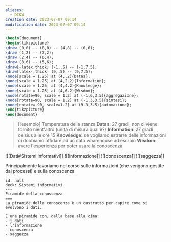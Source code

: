 ```yaml
---
aliases:
  - DIKW
creation date: 2023-07-07 09:14
modification date: 2023-07-07 09:14
---
```


```tikz
\begin{document}
\begin{tikzpicture}
\draw (0,0) -- (8,0) -- (4,8) -- (0,0);
\draw (1,2) -- (7,2);
\draw (2,4) -- (6,4);
\draw (3,6) -- (5,6);
\draw[-latex,thick] (-1,.5) -- (-1,7.5);
\draw[latex-,thick] (9,.5) -- (9,7.5);
\node[scale = 1.25] at (4,.2){Datas};
\node[scale = 1.25] at (4,2.2){Information};
\node[scale = 1.25] at (4,4.2){Knowledge};
\node[scale = 1.25] at (4,6.2){Wisdom};
\node[rotate=90, scale = 1.2] at (-1.6,3.5){aggregazione};
\node[rotate=90, scale = 1.2] at (-1.3,3.5){sintesi};
\node[rotate=-90, scale=1.2] at (9.3,3.5){automazione};
\end{tikzpicture}
\end{document}
```

>[!esempio]
>Temperatura della stanza
>**Datas**: 27 gradi, non ci viene fornito nient'altro (unità di misura qual'è?)
>**Information**: 27 gradi celsius alle ore 15
>**Knowledge**: se vogliamo estrarre delle informazioni ci dobbiamo affidare ad un data wharehouse ad esmpio
>**Wisdom**: avere l'esperienza per poter usare la conoscenza

![[Dati#Sistemi informativi]]
![[informazione]]
![[conoscenza]]
![[saggezza]]

Principalmente lavoriamo nel corso sulle informazioni (che vengono gestite dai processi) e sulla conoscenza


```anki
id: null
deck: Sistemi informativi
---
Piramide della conoscenza
===
La piramide della conoscenza è un custrutto per capire come si evolvono i dati.

È una piramide con, dalla base alla cima:
- i dati
- l'informazione
- conoscenza
- saggezza
```
